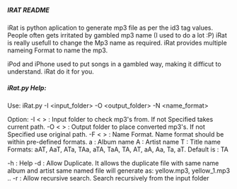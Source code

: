 ##### IRAT README

iRat is python aplication to generate mp3 file as per the id3 tag values. 
People often gets irritated by gambled mp3 name (I used to do a lot :P) 
iRat is really usefull to change the Mp3 name as required. 
iRat provides multiple nameing Format to name the mp3.

iPod and iPhone used to put songs in a gambled way, making it difficut to understand.
iRat do it for you. 

##### iRat.py Help:

Use: 
iRat.py -I <input_folder> -O <output_folder> -N <name_format>

Option:
-I < > : Input folder to check mp3's from. If not Specified takes current path.
-O < > : Output folder to place converted mp3's. If not Specified use original path.
-F < > : Name Format. Name format should be within pre-defined formats.
         a : Album name
         A : Artist name
         T : Title name
         Formats: aAT, AaT, ATa, TAa, aTA, TaA, TA, AT, aA, Aa, Ta, aT. Default is : TA

-h     : Help
-d     : Allow Duplicate. It allows the duplicate file with same name album and artist
         same named file will generate as: yellow.mp3, yellow_1.mp3 ..
-r     : Allow recursive search. Search recursively from the input folder

